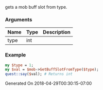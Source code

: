 gets a mob buff slot from type.
### Arguments
**Name**|**Type**|**Description**
:---|:---|:---
type|int|

### Example

```perl
my $type = 1;
my $val = $mob->GetBuffSlotFromType($type);
quest::say($val); # Returns int
```


Generated On 2018-04-29T00:30:15-07:00